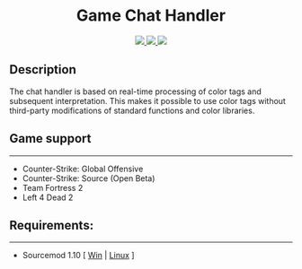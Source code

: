 <h1 align="center">Game Chat Handler</h1>
<p align="center">
    <a href = "https://travis-ci.org/github/nyood/Game-Chat-Handler/builds" title = "Build Status">
        <img src="https://travis-ci.org/nyood/Game-Chat-Handler.svg?branch=main" />
    </a>
    <a href = "https://discord.gg/ChTyPUG" title = "Online support">
        <img src="https://img.shields.io/discord/494942123548868609" />
    </a>
    <a href="https://github.com/nyood/Game-Chat-Handler/releases" title="Releases">
        <img src="https://img.shields.io/github/v/release/nyood/Game-Chat-Handler" />
    </a>
</p>

## Description
The chat handler is based on real-time processing of color tags and subsequent interpretation.
This makes it possible to use color tags without third-party modifications of standard functions and color libraries.

## Game support
---------
- Counter-Strike: Global Offensive
- Counter-Strike: Source (Open Beta)
- Team Fortress 2
- Left 4 Dead 2

## Requirements:
-------------
- Sourcemod 1.10 [ [Win](http://sourcemod.net/latest.php?os=windows&version=1.10) | [Linux](http://sourcemod.net/latest.php?os=linux&version=1.10) ]
